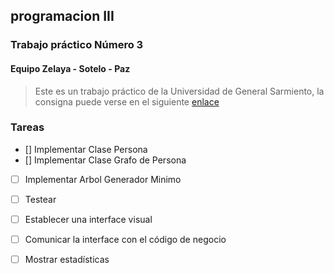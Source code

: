  ## programacion III
 ### Trabajo práctico Número 3

 #### Equipo Zelaya - Sotelo - Paz

 >Este es un trabajo práctico de la Universidad de General Sarmiento, la consigna puede verse en el siguiente [enlace](https://drive.google.com/file/d/1QSn7nHF9viXuROWrjeVQMBZ6WsowQFe6/view?usp=sharing)

 ### Tareas

- [] Implementar Clase Persona
- [] Implementar Clase Grafo de Persona
- [ ] Implementar Arbol Generador Minimo
- [ ] Testear
- [ ] Establecer una interface visual
- [ ] Comunicar la interface con el código de negocio
- [ ] Mostrar estadísticas 

